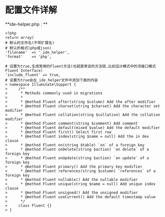 # 配置文件详解

**ide-helper.php : **

```
<?php
return array(
# 默认的文件名(不带扩展名)
# 默认的格式(php或json)
'filename'  => '_ide_helper',
'format'    => 'php',
```

    # 设置为true,生成常用的Fluent方法(也就是常说的方法链,比如设计模式中的流接口模式Fluent Interface)
    'include_fluent' => true,
    # 设置为true会在_ide_helper文件中添加下面的内容
    > namespace Illuminate\Support {
    >     /**
    >      * Methods commonly used in migrations
    >      *
    >      * @method Fluent after(string $column) Add the after modifier
    >      * @method Fluent charset(string $charset) Add the character set modifier
    >      * @method Fluent collation(string $collation) Add the collation modifier
    >      * @method Fluent comment(string $comment) Add comment
    >      * @method Fluent default(mixed $value) Add the default modifier
    >      * @method Fluent first() Select first row
    >      * @method Fluent index(string $name = null) Add the in dex clause
    >      * @method Fluent on(string $table) `on` of a foreign key
    >      * @method Fluent onDelete(string $action) `on delete` of a foreign key
    >      * @method Fluent onUpdate(string $action) `on update` of a foreign key
    >      * @method Fluent primary() Add the primary key modifier
    >      * @method Fluent references(string $column) `references` of a foreign key
    >      * @method Fluent nullable() Add the nullable modifier
    >      * @method Fluent unique(string $name = null) Add unique index clause
    >      * @method Fluent unsigned() Add the unsigned modifier
    >      * @method Fluent useCurrent() Add the default timestamp value
    >      */
    >     class Fluent {}
    > }





